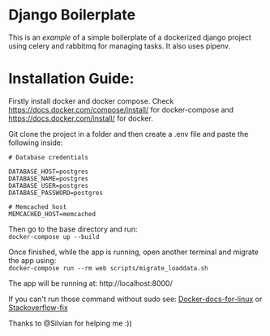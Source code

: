 # Django Boilerplate

This is an *example* of a simple boilerplate of a dockerized django project using celery and rabbitmq for managing tasks. It also uses pipenv.



# Installation Guide:
Firstly install docker and docker compose. Check https://docs.docker.com/compose/install/ for docker-compose and https://docs.docker.com/install/ for docker.

Git clone the project in a folder and then create a .env file and paste the following inside:

```
# Database credentials

DATABASE_HOST=postgres
DATABASE_NAME=postgres
DATABASE_USER=postgres
DATABASE_PASSWORD=postgres

# Memcached host
MEMCACHED_HOST=memcached
```

Then go to the base directory and run:  
    ```docker-compose up --build```

Once finished, while the app is running, open another terminal and migrate the app using:    
    ```docker-compose run --rm web scripts/migrate_loaddata.sh```

The app will be running at: http://localhost:8000/

If you can't run those command without sudo see: [Docker-docs-for-linux](https://docs.docker.com/install/linux/linux-postinstall/#manage-docker-as-a-non-root-user) or [Stackoverflow-fix](https://stackoverflow.com/questions/48957195/how-to-fix-docker-got-permission-denied-issue)

Thanks to @Silvian for helping me :))

